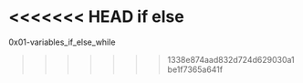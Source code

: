 <<<<<<< HEAD
if else
=======
0x01-variables_if_else_while
>>>>>>> 1338e874aad832d724d629030a1be1f7365a641f
